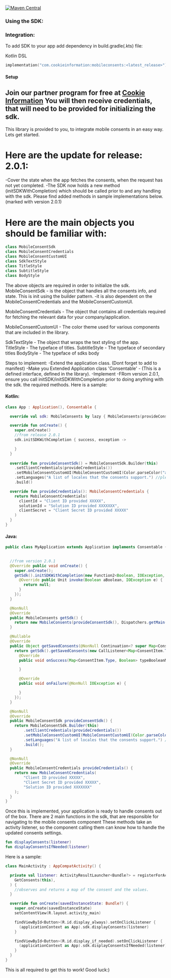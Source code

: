 [![Maven Central](https://img.shields.io/maven-central/v/com.cookieinformation/mobileconsents.svg?label=latest%20release)](https://search.maven.org/artifact/com.cookieinformation/mobileconsents)

### Using the SDK:

### Integration:

To add SDK to your app add dependency in build.gradle(.kts) file:

Kotlin DSL

```kotlin
implementation("com.cookieinformation:mobileconsents:<latest_release>")
```

#### Setup

Join our partner program for free at [Cookie Information](https://cookieinformation.com/)
You will then receive credentials, that will need to be provided for initializing the sdk.
-----------------------------------------
This library is provided to you, to integrate mobile consents in an easy way. Lets get started.

# Here are the update for release: 2.0.1:

-Cover the state when the app fetches the consents, when the request has not yet completed. -The SDK now holds a new
method (initSDKWithCompletion) which should be called prior to and any handling with the sdk. 
Please find added methods in sample implementations below. (marked with version 2.0.1)

# Here are the main objects you should be familiar with:

```kotlin
class MobileConsentSdk
class MobileConsentCredentials
class MobileConsentCustomUI
class SdkTextStyle
class TitleStyle
class SubtitleStyle
class BodyStyle
```

The above objects are required in order to initialize the sdk. MobileConsentSdk - is the object that handles all the
consents info, and state. This is init using the builder pattern. -it is also dependent on the MobileConsentCredentials
and the MobileConsentCustomUI.

MobileConsentCredentials - The object that contains all credentials required for fetching the relevant data for your
company/application.

MobileConsentCustomUI - The color theme used for various components that are included in the library.

SdkTextStyle - The object that wraps the text styling of the app.  
TitleStyle - The typeface of titles. SubtitleStyle - The typeface of secondary titles BodyStyle - The typeface of sdks
body

Steps to implement:
-Extend the application class. (Dont forget to add to manifest)
-Make you Extended Application class 'Consentable' - (This is a defined interface, defined in the library). -Implement
-FRom version 2.0.1, ensure you call initSDK/initSDKWithCompletion prior to doing anything with the sdk.
the required methods. Here is a sample:

#### Kotlin:

```kotlin
class App : Application(), Consentable {

  override val sdk: MobileConsents by lazy { MobileConsents(provideConsentSdk()) }

  override fun onCreate() {
    super.onCreate()
    //from release 2.0.1
    sdk.initSDKWithCompletion { success, exception -> 

    }
  }
  
  override fun provideConsentSdk() = MobileConsentSdk.Builder(this)
    .setClientCredentials(provideCredentials())
    .setMobileConsentCustomUI(MobileConsentCustomUI(Color.parseColor("any hexcode color string")))
    .setLanguages("A list of locales that the consents support.") //please ensure your consents are set to have the the corresponding translation on the dashboard.
    .build()

  override fun provideCredentials(): MobileConsentCredentials {
    return MobileConsentCredentials(
      clientId = "Client ID provided XXXXX",
      solutionId = "Solution ID provided XXXXXXX",
      clientSecret = "Client Secret ID provided XXXXX"
    )
  }
}
```

#### Java:

```java
public class MyApplication extends Application implements Consentable {

  
  //from version 2.0.1
  @Override public void onCreate() {
    super.onCreate();
    getSdk().initSDKWithCompletion(new Function2<Boolean, IOException, Unit>() {
      @Override public Unit invoke(Boolean aBoolean, IOException e) {
        return null;
      }
    });
  }

  @NonNull
  @Override
  public MobileConsents getSdk() {
    return new MobileConsents(provideConsentSdk(), Dispatchers.getMain());
  }

  @Nullable
  @Override
  public Object getSavedConsents(@NonNull Continuation<? super Map<ConsentItem.Type, Boolean>> continuation) {
    return getSdk().getSavedConsents(new CallListener<Map<ConsentItem.Type, Boolean>>() {
      @Override
      public void onSuccess(Map<ConsentItem.Type, Boolean> typeBooleanMap) {

      }

      @Override
      public void onFailure(@NonNull IOException e) {

      }
    });
  }

  @NonNull
  @Override
  public MobileConsentSdk provideConsentSdk() {
    return MobileConsentSdk.Builder(this)
        .setClientCredentials(provideCredentials())
        .setMobileConsentCustomUI(MobileConsentCustomUI(Color.parseColor("any hexcode color string")))
        .setLanguages("A list of locales that the consents support.") //please ensure your consents are set to have the the corresponding translation on the dashboard.
        .build();
  }

  @NonNull
  @Override
  public MobileConsentCredentials provideCredentials() {
    return new MobileConsentCredentials(
        "Client ID provided XXXXX",
        "Client Secret ID provided XXXXX",
        "Solution ID provided XXXXXXX"
    );
  }
}
```

Once this is implemented, your application is ready to handle consents out of the box. There are 2 main functions in the
sdk, that are responsible for navigating to the mobile consents component These methods take an activity listener, so
the component calling them can know how to handle the updated consents settings.

```kotlin
fun displayConsents(listener)
fun displayConsentsIfNeeded(listener)
```

Here is a sample:

```kotlin
class MainActivity : AppCompatActivity() {

  private val listener: ActivityResultLauncher<Bundle?> = registerForActivityResult(
    GetConsents(this),
  ) {
    //observes and returns a map of the consent and the values.
  }

  override fun onCreate(savedInstanceState: Bundle?) {
    super.onCreate(savedInstanceState)
    setContentView(R.layout.activity_main)

    findViewById<Button>(R.id.display_always).setOnClickListener {
      (applicationContext as App).sdk.displayConsents(listener)
    }

    findViewById<Button>(R.id.display_if_needed).setOnClickListener {
      (applicationContext as App).sdk.displayConsentsIfNeeded(listener)
    }
  }
}
```

This is all required to get this to work!
Good luck:)




